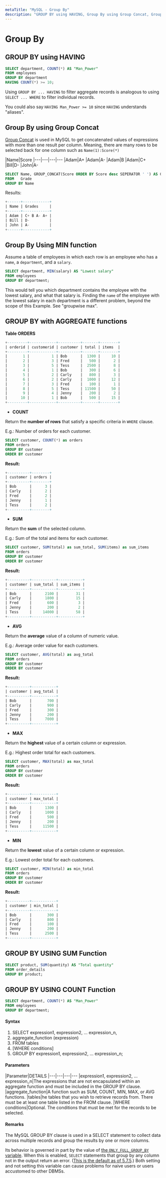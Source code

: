 ```yaml
---
metaTitle: "MySQL - Group By"
description: "GROUP BY using HAVING, Group By using Group Concat, Group By Using MIN function, GROUP BY with AGGREGATE functions, GROUP BY USING SUM Function, GROUP BY USING COUNT Function"
---
```


# Group By



## GROUP BY using HAVING


```sql
SELECT department, COUNT(*) AS "Man_Power"
FROM employees
GROUP BY department
HAVING COUNT(*) >= 10;

```

Using `GROUP BY ... HAVING` to filter aggregate records is analogous to using `SELECT ... WHERE` to filter individual records.

You could also say `HAVING Man_Power >= 10` since `HAVING` understands "aliases".



## Group By using Group Concat


[Group Concat](http://dev.mysql.com/doc/refman/5.7/en/group-by-functions.html#function_group-concat) is used in MySQL to get concatenated values of expressions with more than one result per column. Meaning, there are many rows to be selected back for one column such as `Name(1):Score(*)`

|Name|Score
|---|---|---|---
|Adam|A+
|Adam|A-
|Adam|B
|Adam|C+
|Bill|D-
|John|A-

```sql
SELECT Name, GROUP_CONCAT(Score ORDER BY Score desc SEPERATOR ' ') AS Grades
FROM   Grade
GROUP BY Name

```

Results:

```sql
+------+------------+ 
| Name | Grades     | 
+------+------------+ 
| Adam | C+ B A- A+ | 
| Bill | D-         | 
| John | A-         | 
+------+------------+ 

```



## Group By Using MIN function


Assume a table of employees in which each row is an employee who has a `name`, a `department`, and a `salary`.

```sql
SELECT department, MIN(salary) AS "Lowest salary"
FROM employees
GROUP BY department;

```

This would tell you which department contains the employee with the lowest salary, and what that salary is. Finding the `name` of the employee with the lowest salary in each department is a different problem, beyond the scope of this Example. See "groupwise max".



## GROUP BY with AGGREGATE functions


**Table ORDERS**

```sql
+---------+------------+----------+-------+--------+
| orderid | customerid | customer | total | items  |
+---------+------------+----------+-------+--------+
|       1 |          1 | Bob      |  1300 |     10 |
|       2 |          3 | Fred     |   500 |      2 |
|       3 |          5 | Tess     |  2500 |      8 |
|       4 |          1 | Bob      |   300 |      6 |
|       5 |          2 | Carly    |   800 |      3 |
|       6 |          2 | Carly    |  1000 |     12 |
|       7 |          3 | Fred     |   100 |      1 |
|       8 |          5 | Tess     | 11500 |     50 |
|       9 |          4 | Jenny    |   200 |      2 |
|      10 |          1 | Bob      |   500 |     15 |
+---------+------------+----------+-------+--------+

```


- **COUNT**

Return the **number of rows** that satisfy a specific criteria in `WHERE` clause.

E.g.: Number of orders for each customer.

```sql
SELECT customer, COUNT(*) as orders
FROM orders
GROUP BY customer
ORDER BY customer

```

**Result:**

```sql
+----------+--------+
| customer | orders |
+----------+--------+
| Bob      |      3 |
| Carly    |      2 |
| Fred     |      2 |
| Jenny    |      1 |
| Tess     |      2 |
+----------+--------+

```


- **SUM**

Return the **sum** of the selected column.

E.g.: Sum of the total and items for each customer.

```sql
SELECT customer, SUM(total) as sum_total, SUM(items) as sum_items
FROM orders
GROUP BY customer
ORDER BY customer

```

**Result:**

```sql
+----------+-----------+-----------+
| customer | sum_total | sum_items |
+----------+-----------+-----------+
| Bob      |      2100 |        31 |
| Carly    |      1800 |        15 |
| Fred     |       600 |         3 |
| Jenny    |       200 |         2 |
| Tess     |     14000 |        58 |
+----------+-----------+-----------+

```


- **AVG**

Return the **average** value of a column of numeric value.

E.g.: Average order value for each customers.

```sql
SELECT customer, AVG(total) as avg_total
FROM orders
GROUP BY customer
ORDER BY customer

```

**Result:**

```sql
+----------+-----------+
| customer | avg_total |
+----------+-----------+
| Bob      |       700 |
| Carly    |       900 |
| Fred     |       300 |
| Jenny    |       200 |
| Tess     |      7000 |
+----------+-----------+

```


- **MAX**

Return the **highest** value of a certain column or expression.

E.g.: Highest order total for each customers.

```sql
SELECT customer, MAX(total) as max_total
FROM orders
GROUP BY customer
ORDER BY customer

```

**Result:**

```sql
+----------+-----------+
| customer | max_total |
+----------+-----------+
| Bob      |      1300 |
| Carly    |      1000 |
| Fred     |       500 |
| Jenny    |       200 |
| Tess     |     11500 |
+----------+-----------+

```


- **MIN**

Return the **lowest** value of a certain column or expression.

E.g.: Lowest order total for each customers.

```sql
SELECT customer, MIN(total) as min_total
FROM orders
GROUP BY customer
ORDER BY customer

```

**Result:**

```sql
+----------+-----------+
| customer | min_total |
+----------+-----------+
| Bob      |       300 |
| Carly    |       800 |
| Fred     |       100 |
| Jenny    |       200 |
| Tess     |      2500 |
+----------+-----------+

```



## GROUP BY USING SUM Function


```sql
SELECT product, SUM(quantity) AS "Total quantity"
FROM order_details
GROUP BY product;

```



## GROUP BY USING COUNT Function


```sql
SELECT department, COUNT(*) AS "Man_Power"
FROM employees
GROUP BY department;

```



#### Syntax


1. SELECT expression1, expression2, ... expression_n,
1. aggregate_function (expression)
1. FROM tables
1. [WHERE conditions]
1. GROUP BY expression1, expression2, ... expression_n;



#### Parameters


|Parameter|DETAILS
|---|---|---|---
|expression1, expression2, ... expression_n|The expressions that are not encapsulated within an aggregate function and must be included in the GROUP BY clause.
|aggregate_function|A function such as SUM, COUNT, MIN, MAX, or AVG functions.
|tables|he tables that you wish to retrieve records from. There must be at least one table listed in the FROM clause.
|WHERE conditions|Optional. The conditions that must be met for the records to be selected.



#### Remarks


The MySQL GROUP BY clause is used in a SELECT statement to collect data across multiple records and group the results by one or more columns.

Its behavior is governed in part by the value of [the `ONLY_FULL_GROUP_BY` variable](http://dev.mysql.com/doc/refman/5.7/en/sql-mode.html#sqlmode_only_full_group_by). When this is enabled, `SELECT` statements that group by any column not in the output return an error. ([This is the default as of 5.7.5](http://dev.mysql.com/doc/refman/5.7/en/group-by-handling.html).) Both setting and not setting this variable can cause problems for naive users or users accustomed to other DBMSs.

